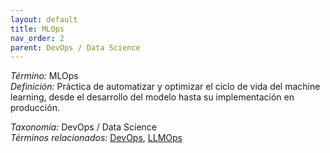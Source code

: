 ```yaml
---
layout: default
title: MLOps
nav_order: 2
parent: DevOps / Data Science
---
```


*Término:* MLOps  
*Definición:* Práctica de automatizar y optimizar el ciclo de vida del machine learning, desde el desarrollo del modelo hasta su implementación en producción.

*Taxonomía:* DevOps / Data Science  
*Términos relacionados:* [DevOps](https://maleniski.github.io/diccionario-angl-tec-mx/docs/alfabeticamente/D/devops/), [LLMOps](https://maleniski.github.io/diccionario-angl-tec-mx/docs/alfabeticamente/L/llmops/)
